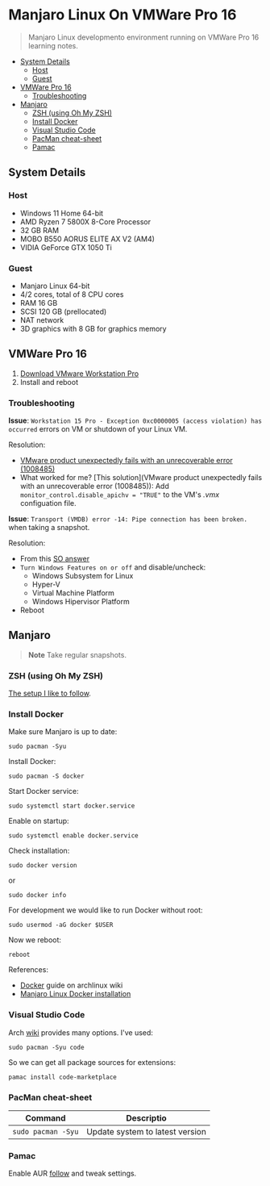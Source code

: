 # Manjaro Linux On VMWare Pro 16

> Manjaro Linux developmento environment running on VMWare Pro 16 learning notes.

- [System Details](#system-details)
  - [Host](#host)
  - [Guest](#guest)
- [VMWare Pro 16](#vmware-pro-16)
  - [Troubleshooting](#troubleshooting)
- [Manjaro](#manjaro)
  - [ZSH (using Oh My ZSH)](#zsh-using-oh-my-zsh)
  - [Install Docker](#install-docker)
  - [Visual Studio Code](#visual-studio-code)
  - [PacMan cheat-sheet](#pacman-cheat-sheet)
  - [Pamac](#pamac)

## System Details

### Host

* Windows 11 Home 64-bit
* AMD Ryzen 7 5800X 8-Core Processor
* 32 GB RAM
* MOBO B550 AORUS ELITE AX V2 (AM4)
* VIDIA GeForce GTX 1050 Ti

### Guest

* Manjaro Linux 64-bit
* 4/2 cores, total of 8 CPU cores
* RAM 16 GB
* SCSI 120 GB (prellocated)
* NAT network
* 3D graphics with 8 GB for graphics memory

## VMWare Pro 16

1. [Download VMware Workstation Pro](https://www.vmware.com/uk/products/workstation-pro/workstation-pro-evaluation.html)
2. Install and reboot

### Troubleshooting

**Issue**: `Workstation 15 Pro - Exception 0xc0000005 (access violation) has occurred` errors on VM or shutdown of your Linux VM.

Resolution:

* [VMware product unexpectedly fails with an unrecoverable error (1008485)](https://kb.vmware.com/s/article/1008485)
* What worked for me? [This solution](VMware product unexpectedly fails with an unrecoverable error (1008485)): Add `monitor_control.disable_apichv = "TRUE"` to the VM's _.vmx_ configuation file.

**Issue**: `Transport (VMDB) error -14: Pipe connection has been broken.` when taking a snapshot.

Resolution:

* From this [SO answer](https://stackoverflow.com/a/66975189)
* `Turn Windows Features on or off` and disable/uncheck:
   * Windows Subsystem for Linux
   * Hyper-V
   * Virtual Machine Platform
   * Windows Hipervisor Platform 
 * Reboot

## Manjaro

> **Note**
> Take regular snapshots.

### ZSH (using Oh My ZSH)

[The setup I like to follow](https://gist.github.com/yovko/becf16eecd3a1f69a4e320a95689249e).

### Install Docker

Make sure Manjaro is up to date:

```shell
sudo pacman -Syu
```

Install Docker:

```shell
sudo pacman -S docker
```

Start Docker service:

```shell
sudo systemctl start docker.service
```

Enable on startup:

```shell
sudo systemctl enable docker.service
```

Check installation:

```shell
sudo docker version
```

or

```shell
sudo docker info
```

For development we would like to run Docker without root:

```shell
sudo usermod -aG docker $USER
```

Now we reboot:

```shell
reboot
```

References:
* [Docker](https://wiki.archlinux.org/title/docker) guide on archlinux wiki
* [Manjaro Linux Docker installation](https://linuxconfig.org/manjaro-linux-docker-installation)

### Visual Studio Code

Arch [wiki](https://wiki.archlinux.org/title/Visual_Studio_Code#Installation) provides many options. I've used:

```shell
sudo pacman -Syu code
```

So we can get all package sources for extensions:

```shell
pamac install code-marketplace
```

### PacMan cheat-sheet

| Command | Descriptio |
|---|---|
| `sudo pacman -Syu` | Update system to latest version |

### Pamac

Enable AUR [follow](https://wiki.manjaro.org/index.php/Pamac) and tweak settings.
